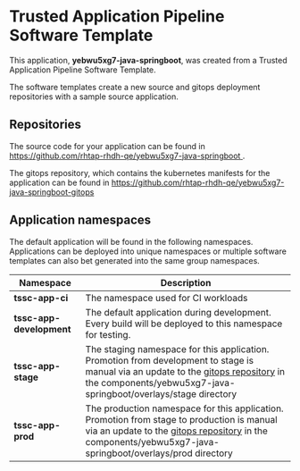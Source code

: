# Trusted Application Pipeline Software Template

This application, **yebwu5xg7-java-springboot**, was created from a Trusted Application Pipeline Software Template.

The software templates create a new source and gitops deployment repositories with a sample source application. 

## Repositories

The source code for your application can be found in [https://github.com/rhtap-rhdh-qe/yebwu5xg7-java-springboot ](https://github.com/rhtap-rhdh-qe/yebwu5xg7-java-springboot ).
 
The gitops repository, which contains the kubernetes manifests for the application can be found in 
[https://github.com/rhtap-rhdh-qe/yebwu5xg7-java-springboot-gitops ](https://github.com/rhtap-rhdh-qe/yebwu5xg7-java-springboot-gitops ) 

## Application namespaces 

The default application will be found in the following namespaces. Applications can be deployed into unique namespaces or multiple software templates can also bet generated into the same group namespaces.  

|  Namespace   |  Description   |  
| -------- | -------- |
| **tssc-app-ci** | The namespace used for CI workloads |
| **tssc-app-development** | The default application during development. Every build will be deployed to this namespace for testing. |
| **tssc-app-stage** | The staging namespace for this application. Promotion from development to stage is manual via an update to the [gitops repository](https://github.com/rhtap-rhdh-qe/yebwu5xg7-java-springboot-gitops ) in the components/yebwu5xg7-java-springboot/overlays/stage directory |
| **tssc-app-prod** | The production namespace for this application. Promotion from stage to production is manual via an update to the [gitops repository](https://github.com/rhtap-rhdh-qe/yebwu5xg7-java-springboot-gitops ) in the components/yebwu5xg7-java-springboot/overlays/prod directory |